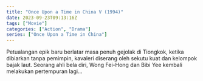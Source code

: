 ```yaml
---
title: "Once Upon a Time in China V (1994)"
date: 2023-09-23T09:13:16Z
tags: ["Movie"]
categories: ["Action", "Drama"]
series: ["Once Upon a Time in China"]
---
```


Petualangan epik baru berlatar masa penuh gejolak di Tiongkok, ketika dibiarkan tanpa pemimpin, kavaleri diserang oleh sekutu kuat dan kelompok bajak laut. Seorang ahli bela diri, Wong Fei-Hong dan Bibi Yee kembali melakukan pertempuran lagi...

<mux-player stream-type="on-demand"
  src="https://kp3d-my.sharepoint.com/personal/ryoo_kp3d_onmicrosoft_com/_layouts/15/download.aspx?share=EfKO3M5jLRJLqSX6wgdjomUBqUzBDmqljAspfQ3PhEtGLQ" metadata-video-title="Once Upon a Time in China V (1994)" prefer-playback="mse" controls>
  </mux-player>
  
  
  <script src="https://cdn.jsdelivr.net/npm/@mux/mux-player"></script>
  
 <script id="K8omYGIH7G8tzKx8f2WRDXYf6jebIAqeuPv5FLIBBqc" type="application/ld+json">
 {
  "@context": "https://schema.org/",
  "@type": "VideoObject",
  "name": "Once Upon a Time in China V (1994)",
  "contentUrl": "https://stream.mux.com/K8omYGIH7G8tzKx8f2WRDXYf6jebIAqeuPv5FLIBBqc.m3u8",
  "thumbnailUrl": "https://www.themoviedb.org/t/p/original/oXIMYLVTGGi1PwjHj4hbjc2lh4K.jpg?width=314&fit_mode=preserve&time=25",
  "uploadDate": "2023-09-23T09:13:16Z",
}

</script>